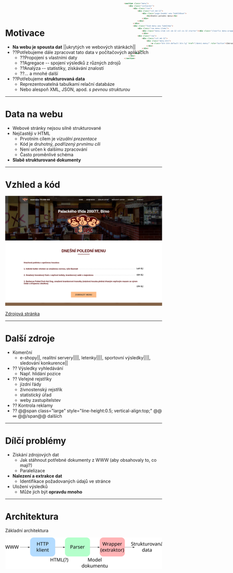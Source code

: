 # Motivace

- **Na webu je spousta dat** ||ukrytých ve webových stánkách||
- ??Potřebujeme dále zpracovat tato data v počítačových aplikacích
	- ??Propojení s vlastními daty
	- ??Agregace -- spojení výsledků z různých zdrojů
	- ??Analýza -- statistiky, získávání znalostí
	- ??... a mnohé další
- ??Potřebujeme **strukturovaná data**
	- Reprezentovatelná tabulkami relační databáze
	- Nebo alespoň XML, JSON, apod. *s pevnou strukturou*

---

# Data na webu
- Webové stránky nejsou silně strukturované
- Nejčastěji v HTML
	- Prvotním cílem je *vizuální prezentace*
	- Kód je druhotný, *podřízený prvnímu cíli*
	- Není určen k dalšímu zpracování
    - Často proměnlivé schéma
- **Slabě strukturované dokumenty**

---

# Vzhled a kód
![opice](assets/opice.png) <!-- .element: style="height:700px;float:left;margin-right:2em" -->

[Zdrojová stránka](https://www.u3opic.cz/)

<div class="fragment" style="position: absolute; font-size: 50%; top: 0; right: 0; width: 50em; max-height: 50%;">

```html
<section class="menu">
    <div class="container">
        <div class="row">
            <div class="col-md-12">
                <div class="page-header wow fadeInDown">
                    <h1>Dnešní polední menu</h1>
                </div>
            </div>
        </div>
        <div class="food-menu wow fadeInUp">
            <div class="row menu-items">
                <div class="menu-item col-sm-12 col-xs-12 starter"><div class="clearfix menu-wrapper"><h4>Hrachová polévka s opečenou houskou</h4></div></div><div class="menu-item col-sm-12 col-xs-12 starter"><div class="clearfix menu-wrapper"><h4>1. Indické butter chicken se smaženou cizrnou, rýže Basmati</h4><span class="price">149 Kč</span><div class="dotted-bg"></div></div></div><div class="menu-item col-sm-12 col-xs-12 starter"><div class="clearfix menu-wrapper"><h4>2. Smažený česnekový řízek z vepřové kotlety, bramborový salát s majonézou</h4><span class="price">159 Kč</span><div class="dotted-bg"></div></div></div><div class="menu-item col-sm-12 col-xs-12 starter"><div class="clearfix menu-wrapper"><h4>3. Barbecue Pulled Pork Hot Dog, smažené bramborové hranolky (máslová houska plněná trhaným vepřovým masem se sýrem čedar a křupavou cibulkou)</h4><span class="price">179 Kč</span><div class="dotted-bg"></div></div></div>
                </div>
            <div class="row">
                <div class="col-md-12">
                    <div class="menu-btn">
                        <a class="btn btn-default btn-lg" href="/denni-menu/" role="button">Zobrazit menu</a>
                    </div>
                </div>
            </div>
        </div>
    </div>
</section>
```

</div>

---

# Další zdroje

- Komerční
	- e-shopy||, realitní servery||||, letenky||||, sportovní výsledky||||, sledování konkurence||
- ?? Výsledky vyhledávání
	- Např. hlídání pozice
- ?? Veřejné rejstříky
	- jízdní řády
	- živnostenský rejstřík
	- statistický úřad
	- weby zastupitelstev
- ?? Kontrola reklamy
- ?? @@span class="large" style="line-height:0.5; vertical-align:top;" @@ &#8734; @@/span@@ dalších

---

# Dílčí problémy

- Získání zdrojových dat
	- Jak stáhnout potřebné dokumenty z WWW (aby obsahovaly to, co mají?)
	- Paralelizace
- **Nalezení a extrakce dat**
	- Identifikace požadovaných údajů ve stránce
- Uložení výsledků <!-- .element: class="grey" -->
	- Může jich být **opravdu mnoho** 

---

# Architektura

Základní architektura

![Architektura](assets/arch.svg) <!-- .element: width="100%" -->
